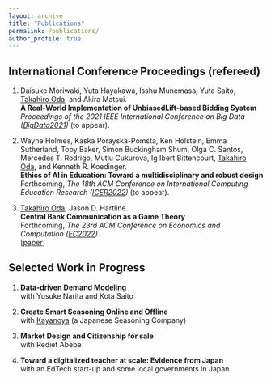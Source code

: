 ```yaml
---
layout: archive
title: "Publications"
permalink: /publications/
author_profile: true
---
```



## International Conference Proceedings (refereed)

1. Daisuke Moriwaki, Yuta Hayakawa, Isshu Munemasa, Yuta Saito, <u>Takahiro Oda</u>, and Akira Matsui. <br>
**A Real-World Implementation of UnbiasedLift-based Bidding System** <br>
_Proceedings of the 2021 IEEE International Conference on Big Data ([BigData2021](https://bigdataieee.org/BigData2021/))_ (to appear). <br>

1. Wayne Holmes, Kaska Porayska-Pomsta, Ken Holstein, Emma Sutherland, Toby Baker, Simon Buckingham Shum, Olga C. Santos, Mercedes T. Rodrigo, Mutlu Cukurova, Ig Ibert Bittencourt, <u>Takahiro Oda</u>, and Kenneth R. Koedinger. <br>
**Ethics of AI in Education: Toward a multidisciplinary and robust design** <br>
Forthcoming, _The 18th ACM Conference on International Computing Education Research ([ICER2022](https://icer2022.acm.org/))_ (to appear). <br>

1. <u>Takahiro Oda</u>, Jason D. Hartline. <br>
**Central Bank Communication as a Game Theory** <br>
Forthcoming, _The 23rd ACM Conference on Economics and Computation ([EC2022](https://ec22.sigecom.org/))_. <br>
[[paper](https://taka-oda.github.io//files/CBGame.pdf)]

## Selected Work in Progress

1. **Data-driven Demand Modeling** <br>
   with Yusuke Narita and Kota Saito
   
1. **Create Smart Seasoning Online and Offline** <br>
   with [Kayanoya](https://www.kayanoya.com/en/) (a Japanese Seasoning Company)

1. **Market Design and Citizenship for sale** <br>
   with Rediet Abebe
   
1. **Toward a digitalized teacher at scale: Evidence from Japan** <br>
   with an EdTech start-up and some local governments in Japan
